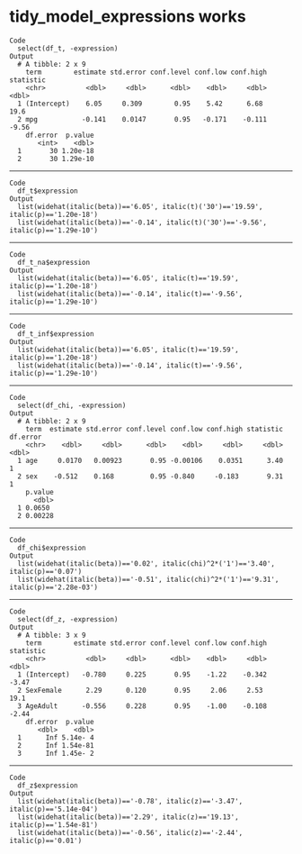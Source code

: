 # tidy_model_expressions works

    Code
      select(df_t, -expression)
    Output
      # A tibble: 2 x 9
        term        estimate std.error conf.level conf.low conf.high statistic
        <chr>          <dbl>     <dbl>      <dbl>    <dbl>     <dbl>     <dbl>
      1 (Intercept)    6.05     0.309        0.95    5.42      6.68      19.6 
      2 mpg           -0.141    0.0147       0.95   -0.171    -0.111     -9.56
        df.error  p.value
           <int>    <dbl>
      1       30 1.20e-18
      2       30 1.29e-10

---

    Code
      df_t$expression
    Output
      list(widehat(italic(beta))=='6.05', italic(t)('30')=='19.59', italic(p)=='1.20e-18')
      list(widehat(italic(beta))=='-0.14', italic(t)('30')=='-9.56', italic(p)=='1.29e-10')

---

    Code
      df_t_na$expression
    Output
      list(widehat(italic(beta))=='6.05', italic(t)=='19.59', italic(p)=='1.20e-18')
      list(widehat(italic(beta))=='-0.14', italic(t)=='-9.56', italic(p)=='1.29e-10')

---

    Code
      df_t_inf$expression
    Output
      list(widehat(italic(beta))=='6.05', italic(t)=='19.59', italic(p)=='1.20e-18')
      list(widehat(italic(beta))=='-0.14', italic(t)=='-9.56', italic(p)=='1.29e-10')

---

    Code
      select(df_chi, -expression)
    Output
      # A tibble: 2 x 9
        term  estimate std.error conf.level conf.low conf.high statistic df.error
        <chr>    <dbl>     <dbl>      <dbl>    <dbl>     <dbl>     <dbl>    <dbl>
      1 age     0.0170   0.00923       0.95 -0.00106    0.0351      3.40        1
      2 sex    -0.512    0.168         0.95 -0.840     -0.183       9.31        1
        p.value
          <dbl>
      1 0.0650 
      2 0.00228

---

    Code
      df_chi$expression
    Output
      list(widehat(italic(beta))=='0.02', italic(chi)^2*('1')=='3.40', italic(p)=='0.07')
      list(widehat(italic(beta))=='-0.51', italic(chi)^2*('1')=='9.31', italic(p)=='2.28e-03')

---

    Code
      select(df_z, -expression)
    Output
      # A tibble: 3 x 9
        term        estimate std.error conf.level conf.low conf.high statistic
        <chr>          <dbl>     <dbl>      <dbl>    <dbl>     <dbl>     <dbl>
      1 (Intercept)   -0.780     0.225       0.95    -1.22    -0.342     -3.47
      2 SexFemale      2.29      0.120       0.95     2.06     2.53      19.1 
      3 AgeAdult      -0.556     0.228       0.95    -1.00    -0.108     -2.44
        df.error  p.value
           <dbl>    <dbl>
      1      Inf 5.14e- 4
      2      Inf 1.54e-81
      3      Inf 1.45e- 2

---

    Code
      df_z$expression
    Output
      list(widehat(italic(beta))=='-0.78', italic(z)=='-3.47', italic(p)=='5.14e-04')
      list(widehat(italic(beta))=='2.29', italic(z)=='19.13', italic(p)=='1.54e-81')
      list(widehat(italic(beta))=='-0.56', italic(z)=='-2.44', italic(p)=='0.01')

